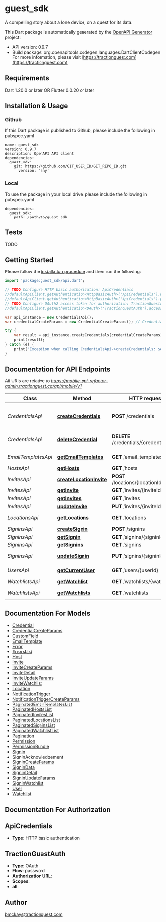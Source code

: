 # guest_sdk
A compelling story about a lone device, on a quest for its data.

This Dart package is automatically generated by the [OpenAPI Generator](https://openapi-generator.tech) project:

- API version: 0.9.7
- Build package: org.openapitools.codegen.languages.DartClientCodegen
For more information, please visit [https://tractionguest.com](https://tractionguest.com)

## Requirements

Dart 1.20.0 or later OR Flutter 0.0.20 or later

## Installation & Usage

### Github
If this Dart package is published to Github, please include the following in pubspec.yaml
```
name: guest_sdk
version: 0.9.7
description: OpenAPI API client
dependencies:
  guest_sdk:
    git: https://github.com/GIT_USER_ID/GIT_REPO_ID.git
      version: 'any'
```

### Local
To use the package in your local drive, please include the following in pubspec.yaml
```
dependencies:
  guest_sdk:
    path: /path/to/guest_sdk
```

## Tests

TODO

## Getting Started

Please follow the [installation procedure](#installation--usage) and then run the following:

```dart
import 'package:guest_sdk/api.dart';

// TODO Configure HTTP basic authorization: ApiCredentials
//defaultApiClient.getAuthentication<HttpBasicAuth>('ApiCredentials').username = 'YOUR_USERNAME'
//defaultApiClient.getAuthentication<HttpBasicAuth>('ApiCredentials').password = 'YOUR_PASSWORD';
// TODO Configure OAuth2 access token for authorization: TractionGuestAuth
//defaultApiClient.getAuthentication<OAuth>('TractionGuestAuth').accessToken = 'YOUR_ACCESS_TOKEN';

var api_instance = new CredentialsApi();
var credentialCreateParams = new CredentialCreateParams(); // CredentialCreateParams | 

try {
    var result = api_instance.createCredentials(credentialCreateParams);
    print(result);
} catch (e) {
    print("Exception when calling CredentialsApi->createCredentials: $e\n");
}

```

## Documentation for API Endpoints

All URIs are relative to *https://mobile-api-refactor-admin.tractionguest.ca/api/mobile/v1*

Class | Method | HTTP request | Description
------------ | ------------- | ------------- | -------------
*CredentialsApi* | [**createCredentials**](docs//CredentialsApi.md#createcredentials) | **POST** /credentials | Creates credentials from login information
*CredentialsApi* | [**deleteCredential**](docs//CredentialsApi.md#deletecredential) | **DELETE** /credentials/{credentialId} | Deletes a mobile credential
*EmailTemplatesApi* | [**getEmailTemplates**](docs//EmailTemplatesApi.md#getemailtemplates) | **GET** /email_templates | List All EmailTemplates
*HostsApi* | [**getHosts**](docs//HostsApi.md#gethosts) | **GET** /hosts | List All Hosts
*InvitesApi* | [**createLocationInvite**](docs//InvitesApi.md#createlocationinvite) | **POST** /locations/{locationId}/invites | Creates an Invite
*InvitesApi* | [**getInvite**](docs//InvitesApi.md#getinvite) | **GET** /invites/{inviteId} | Get a Invite
*InvitesApi* | [**getInvites**](docs//InvitesApi.md#getinvites) | **GET** /invites | List All Invites
*InvitesApi* | [**updateInvite**](docs//InvitesApi.md#updateinvite) | **PUT** /invites/{inviteId} | Update a Invite
*LocationsApi* | [**getLocations**](docs//LocationsApi.md#getlocations) | **GET** /locations | List All Locations
*SigninsApi* | [**createSignin**](docs//SigninsApi.md#createsignin) | **POST** /signins | Create a Signin
*SigninsApi* | [**getSignin**](docs//SigninsApi.md#getsignin) | **GET** /signins/{signinId} | Get a Signin
*SigninsApi* | [**getSignins**](docs//SigninsApi.md#getsignins) | **GET** /signins | List All Signins
*SigninsApi* | [**updateSignin**](docs//SigninsApi.md#updatesignin) | **PUT** /signins/{signinId} | Update a Signin attribute
*UsersApi* | [**getCurrentUser**](docs//UsersApi.md#getcurrentuser) | **GET** /users/{userId} | Get the current User
*WatchlistsApi* | [**getWatchlist**](docs//WatchlistsApi.md#getwatchlist) | **GET** /watchlists/{watchlistId} | Get a Watchlist
*WatchlistsApi* | [**getWatchlists**](docs//WatchlistsApi.md#getwatchlists) | **GET** /watchlists | List All Watchlists


## Documentation For Models

 - [Credential](docs//Credential.md)
 - [CredentialCreateParams](docs//CredentialCreateParams.md)
 - [CustomField](docs//CustomField.md)
 - [EmailTemplate](docs//EmailTemplate.md)
 - [Error](docs//Error.md)
 - [ErrorsList](docs//ErrorsList.md)
 - [Host](docs//Host.md)
 - [Invite](docs//Invite.md)
 - [InviteCreateParams](docs//InviteCreateParams.md)
 - [InviteDetail](docs//InviteDetail.md)
 - [InviteUpdateParams](docs//InviteUpdateParams.md)
 - [InviteWatchlist](docs//InviteWatchlist.md)
 - [Location](docs//Location.md)
 - [NotificationTrigger](docs//NotificationTrigger.md)
 - [NotificationTriggerCreateParams](docs//NotificationTriggerCreateParams.md)
 - [PaginatedEmailTemplatesList](docs//PaginatedEmailTemplatesList.md)
 - [PaginatedHostsList](docs//PaginatedHostsList.md)
 - [PaginatedInvitesList](docs//PaginatedInvitesList.md)
 - [PaginatedLocationsList](docs//PaginatedLocationsList.md)
 - [PaginatedSigninsList](docs//PaginatedSigninsList.md)
 - [PaginatedWatchlistList](docs//PaginatedWatchlistList.md)
 - [Pagination](docs//Pagination.md)
 - [Permission](docs//Permission.md)
 - [PermissionBundle](docs//PermissionBundle.md)
 - [Signin](docs//Signin.md)
 - [SigninAcknowledgement](docs//SigninAcknowledgement.md)
 - [SigninCreateParams](docs//SigninCreateParams.md)
 - [SigninData](docs//SigninData.md)
 - [SigninDetail](docs//SigninDetail.md)
 - [SigninUpdateParams](docs//SigninUpdateParams.md)
 - [SigninWatchlist](docs//SigninWatchlist.md)
 - [User](docs//User.md)
 - [Watchlist](docs//Watchlist.md)


## Documentation For Authorization


## ApiCredentials

- **Type**: HTTP basic authentication

## TractionGuestAuth

- **Type**: OAuth
- **Flow**: password
- **Authorization URL**: 
- **Scopes**: 
 - **all**: 


## Author

bmckay@tractionguest.com


